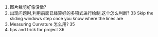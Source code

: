 1. 图片裁剪好像没做?
2. 出现问题时,利用前面已经算好的多项式进行绘制,这个怎么判断?  33 Skip the sliding windows step once you know where the lines are
3. Measuring Curvature 怎么用? 35
4. tips and trick for project 36



